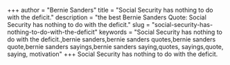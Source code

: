 +++
author = "Bernie Sanders"
title = "Social Security has nothing to do with the deficit."
description = "the best Bernie Sanders Quote: Social Security has nothing to do with the deficit."
slug = "social-security-has-nothing-to-do-with-the-deficit"
keywords = "Social Security has nothing to do with the deficit.,bernie sanders,bernie sanders quotes,bernie sanders quote,bernie sanders sayings,bernie sanders saying,quotes, sayings,quote, saying, motivation"
+++
Social Security has nothing to do with the deficit.
